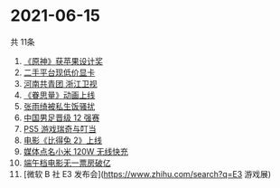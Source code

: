 # 2021-06-15
  共 11条

  <!-- BEGIN -->
  <!-- 最后更新时间:Tue Jun 15 2021 20:10:20 GMT+0000 (Coordinated Universal Time) -->
  1. [《原神》获苹果设计奖](https://www.zhihu.com/search?q=原神)
1. [二手平台现低价显卡](https://www.zhihu.com/search?q=显卡)
1. [河南共青团 浙江卫视](https://www.zhihu.com/search?q=浙江卫视抄袭)
1. [《眷思量》动画上线](https://www.zhihu.com/search?q=眷思量)
1. [张雨绮被私生饭骚扰](https://www.zhihu.com/search?q=张雨绮)
1. [中国男足晋级 12 强赛](https://www.zhihu.com/search?q=中国男足)
1. [PS5 游戏瑞奇与叮当](https://www.zhihu.com/search?q=瑞奇与叮当)
1. [电影《比得兔 2》上线](https://www.zhihu.com/search?q=比得兔2)
1. [媒体点名小米 120W 无线快充](https://www.zhihu.com/search?q=小米快充)
1. [端午档电影无一票房破亿](https://www.zhihu.com/search?q=端午档票房)
1. [微软 B 社 E3 发布会](https://www.zhihu.com/search?q=E3 游戏展)
  <!-- END -->
  